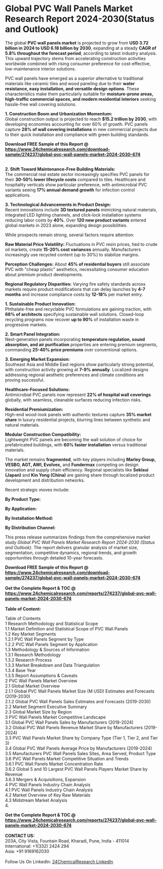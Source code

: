 <h1>Global PVC Wall Panels Market Research Report 2024-2030(Status and Outlook)</h1><p>The global <strong>PVC wall panels market</strong> is projected to grow from <strong>USD 3.72 billion in 2024 to USD 6.18 billion by 2030</strong>, expanding at a steady <strong>CAGR of 5.8% throughout the forecast period</strong>, according to latest industry analysis. This upward trajectory stems from accelerating construction activities worldwide combined with rising consumer preference for cost-effective, low-maintenance interior solutions.</p><p>PVC wall panels have emerged as a superior alternative to traditional materials like ceramic tiles and wood paneling due to their <strong>water resistance, easy installation, and versatile design options</strong>. These characteristics make them particularly suitable for <strong>moisture-prone areas, high-traffic commercial spaces, and modern residential interiors</strong> seeking hassle-free wall covering solutions.</p><p><strong>1. Construction Boom and Urbanization Momentum:</strong><br>
Global construction output is projected to reach <strong>$15.2 trillion by 2030</strong>, with developing economies accounting for over 60% of growth. PVC panels capture <strong>28% of wall covering installations</strong> in new commercial projects due to their quick installation and compliance with green building standards.</p><div><b>Download FREE Sample of this Report @ 
            <a href="https://www.24chemicalresearch.com/download-sample/274237/global-pvc-wall-panels-market-2024-2030-674">
            https://www.24chemicalresearch.com/download-sample/274237/global-pvc-wall-panels-market-2024-2030-674</a></b></div><br><p><strong>2. Shift Toward Maintenance-Free Building Materials:</strong><br>
The commercial real estate sector increasingly specifies PVC panels for their <strong>30-50% lower lifecycle costs</strong> compared to tiles. Healthcare and hospitality verticals show particular preference, with antimicrobial PVC variants seeing <strong>17% annual demand growth</strong> for infection control applications.</p><p><strong>3. Technological Advancements in Product Design:</strong><br>
Recent innovations include <strong>3D textured panels</strong> mimicking natural materials, integrated LED lighting channels, and click-lock installation systems reducing labor costs by <strong>40%</strong>. Over <strong>120 new product variants</strong> entered global markets in 2023 alone, expanding design possibilities.</p><p>While prospects remain strong, several factors require attention:</p><p><strong>Raw Material Price Volatility:</strong> Fluctuations in PVC resin prices, tied to crude oil markets, create <strong>15-20% cost variances</strong> annually. Manufacturers increasingly use recycled content (up to 30%) to stabilize margins.</p><p><strong>Perception Challenges:</strong> About <strong>45% of residential buyers</strong> still associate PVC with "cheap plastic" aesthetics, necessitating consumer education about premium product developments.</p><p><strong>Regional Regulatory Disparities:</strong> Varying fire safety standards across markets require product modifications that can delay launches by <strong>4-7 months</strong> and increase compliance costs by <strong>12-18%</strong> per market entry.</p><p><strong>1. Sustainable Product Innovation:</strong><br>
Phthalate-free and recyclable PVC formulations are gaining traction, with <strong>68% of architects</strong> specifying sustainable wall solutions. Closed-loop recycling programs now recover <strong>up to 90%</strong> of installation waste in progressive markets.</p><p><strong>2. Smart Panel Integration:</strong><br>
Next-generation panels incorporating <strong>temperature regulation, sound absorption, and air purification</strong> properties are entering premium segments, commanding <strong>25-40% price premiums</strong> over conventional options.</p><p><strong>3. Emerging Market Expansion:</strong><br>
Southeast Asia and Middle East regions show particularly strong potential, with construction activity growing at <strong>7-9% annually</strong>. Localized designs addressing regional aesthetic preferences and climate conditions are proving successful.</p><p><strong>Healthcare-Focused Solutions:</strong><br>
    Antimicrobial PVC panels now represent <strong>22% of hospital wall coverings</strong> globally, with seamless, cleanable surfaces reducing infection risks.</p><p><strong>Residential Premiumization:</strong><br>
    High-end wood-look panels with authentic textures capture <strong>35% market share</strong> in luxury residential projects, blurring lines between synthetic and natural materials.</p><p><strong>Modular Construction Compatibility:</strong><br>
    Lightweight PVC panels are becoming the wall solution of choice for prefabricated buildings, with <strong>60% faster installation</strong> versus traditional materials.</p><p>The market remains <strong>fragmented</strong>, with key players including <strong>Marley Group, VESBO, AGT, AWI, Evolvex,</strong> and <strong>Fundermax</strong> competing on design innovation and supply chain efficiency. Regional specialists like <strong>Sekisui (Japan)</strong> and <strong>Kin Yong (China)</strong> are gaining share through localized product development and distribution networks.</p><p>Recent strategic moves include:</p><p><strong>By Product Type:</strong></p><p><strong>By Application:</strong></p><p><strong>By Installation Method:</strong></p><p><strong>By Distribution Channel:</strong></p><p>This press release summarizes findings from the comprehensive market study <em>Global PVC Wall Panels Market Research Report 2024-2030 (Status and Outlook)</em>. The report delivers granular analysis of market size, segmentation, competitive dynamics, regional trends, and growth opportunities through detailed 10-year forecasts.</p><div><b>Download FREE Sample of this Report @ 
            <a href="https://www.24chemicalresearch.com/download-sample/274237/global-pvc-wall-panels-market-2024-2030-674">
            https://www.24chemicalresearch.com/download-sample/274237/global-pvc-wall-panels-market-2024-2030-674</a></b></div><br><div><b>Get the Complete Report & TOC @ 
            <a href="https://www.24chemicalresearch.com/reports/274237/global-pvc-wall-panels-market-2024-2030-674">
            https://www.24chemicalresearch.com/reports/274237/global-pvc-wall-panels-market-2024-2030-674</a></b></div><br>
            <b>Table of Content:</b><p>Table of Contents<br />
1 Research Methodology and Statistical Scope<br />
1.1 Market Definition and Statistical Scope of PVC Wall Panels<br />
1.2 Key Market Segments<br />
1.2.1 PVC Wall Panels Segment by Type<br />
1.2.2 PVC Wall Panels Segment by Application<br />
1.3 Methodology & Sources of Information<br />
1.3.1 Research Methodology<br />
1.3.2 Research Process<br />
1.3.3 Market Breakdown and Data Triangulation<br />
1.3.4 Base Year<br />
1.3.5 Report Assumptions & Caveats<br />
2 PVC Wall Panels Market Overview<br />
2.1 Global Market Overview<br />
2.1.1 Global PVC Wall Panels Market Size (M USD) Estimates and Forecasts (2019-2030)<br />
2.1.2 Global PVC Wall Panels Sales Estimates and Forecasts (2019-2030)<br />
2.2 Market Segment Executive Summary<br />
2.3 Global Market Size by Region<br />
3 PVC Wall Panels Market Competitive Landscape<br />
3.1 Global PVC Wall Panels Sales by Manufacturers (2019-2024)<br />
3.2 Global PVC Wall Panels Revenue Market Share by Manufacturers (2019-2024)<br />
3.3 PVC Wall Panels Market Share by Company Type (Tier 1, Tier 2, and Tier 3)<br />
3.4 Global PVC Wall Panels Average Price by Manufacturers (2019-2024)<br />
3.5 Manufacturers PVC Wall Panels Sales Sites, Area Served, Product Type<br />
3.6 PVC Wall Panels Market Competitive Situation and Trends<br />
3.6.1 PVC Wall Panels Market Concentration Rate<br />
3.6.2 Global 5 and 10 Largest PVC Wall Panels Players Market Share by Revenue<br />
3.6.3 Mergers & Acquisitions, Expansion<br />
4 PVC Wall Panels Industry Chain Analysis<br />
4.1 PVC Wall Panels Industry Chain Analysis<br />
4.2 Market Overview of Key Raw Materials<br />
4.3 Midstream Market Analysis<br />
4.</p><div><b>Get the Complete Report & TOC @ 
            <a href="https://www.24chemicalresearch.com/reports/274237/global-pvc-wall-panels-market-2024-2030-674">
            https://www.24chemicalresearch.com/reports/274237/global-pvc-wall-panels-market-2024-2030-674</a></b></div><br><b>CONTACT US:</b><br>
            203A, City Vista, Fountain Road, Kharadi, Pune, India - 411014<br>
            International: +1(332) 2424 294<br>
            Asia: +91 9169162030 <br><br>
            Follow Us On LinkedIn: <a href="https://www.linkedin.com/company/24chemicalresearch/">24ChemicalResearch LinkedIn</a>